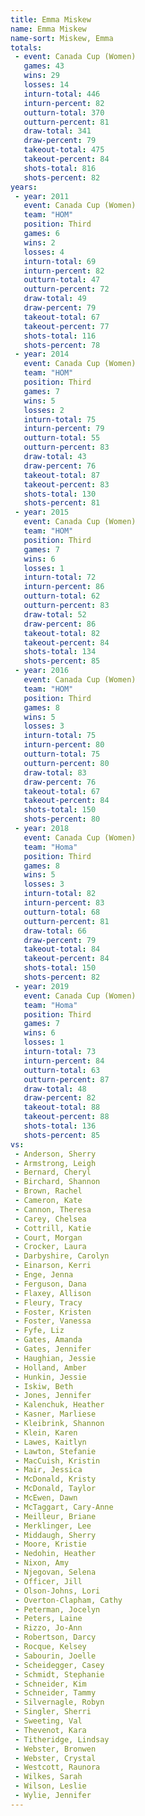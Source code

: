 ```yaml
---
title: Emma Miskew
name: Emma Miskew
name-sort: Miskew, Emma
totals:
 - event: Canada Cup (Women)
   games: 43
   wins: 29
   losses: 14
   inturn-total: 446
   inturn-percent: 82
   outturn-total: 370
   outturn-percent: 81
   draw-total: 341
   draw-percent: 79
   takeout-total: 475
   takeout-percent: 84
   shots-total: 816
   shots-percent: 82
years:
 - year: 2011
   event: Canada Cup (Women)
   team: "HOM"
   position: Third
   games: 6
   wins: 2
   losses: 4
   inturn-total: 69
   inturn-percent: 82
   outturn-total: 47
   outturn-percent: 72
   draw-total: 49
   draw-percent: 79
   takeout-total: 67
   takeout-percent: 77
   shots-total: 116
   shots-percent: 78
 - year: 2014
   event: Canada Cup (Women)
   team: "HOM"
   position: Third
   games: 7
   wins: 5
   losses: 2
   inturn-total: 75
   inturn-percent: 79
   outturn-total: 55
   outturn-percent: 83
   draw-total: 43
   draw-percent: 76
   takeout-total: 87
   takeout-percent: 83
   shots-total: 130
   shots-percent: 81
 - year: 2015
   event: Canada Cup (Women)
   team: "HOM"
   position: Third
   games: 7
   wins: 6
   losses: 1
   inturn-total: 72
   inturn-percent: 86
   outturn-total: 62
   outturn-percent: 83
   draw-total: 52
   draw-percent: 86
   takeout-total: 82
   takeout-percent: 84
   shots-total: 134
   shots-percent: 85
 - year: 2016
   event: Canada Cup (Women)
   team: "HOM"
   position: Third
   games: 8
   wins: 5
   losses: 3
   inturn-total: 75
   inturn-percent: 80
   outturn-total: 75
   outturn-percent: 80
   draw-total: 83
   draw-percent: 76
   takeout-total: 67
   takeout-percent: 84
   shots-total: 150
   shots-percent: 80
 - year: 2018
   event: Canada Cup (Women)
   team: "Homa"
   position: Third
   games: 8
   wins: 5
   losses: 3
   inturn-total: 82
   inturn-percent: 83
   outturn-total: 68
   outturn-percent: 81
   draw-total: 66
   draw-percent: 79
   takeout-total: 84
   takeout-percent: 84
   shots-total: 150
   shots-percent: 82
 - year: 2019
   event: Canada Cup (Women)
   team: "Homa"
   position: Third
   games: 7
   wins: 6
   losses: 1
   inturn-total: 73
   inturn-percent: 84
   outturn-total: 63
   outturn-percent: 87
   draw-total: 48
   draw-percent: 82
   takeout-total: 88
   takeout-percent: 88
   shots-total: 136
   shots-percent: 85
vs:
 - Anderson, Sherry
 - Armstrong, Leigh
 - Bernard, Cheryl
 - Birchard, Shannon
 - Brown, Rachel
 - Cameron, Kate
 - Cannon, Theresa
 - Carey, Chelsea
 - Cottrill, Katie
 - Court, Morgan
 - Crocker, Laura
 - Darbyshire, Carolyn
 - Einarson, Kerri
 - Enge, Jenna
 - Ferguson, Dana
 - Flaxey, Allison
 - Fleury, Tracy
 - Foster, Kristen
 - Foster, Vanessa
 - Fyfe, Liz
 - Gates, Amanda
 - Gates, Jennifer
 - Haughian, Jessie
 - Holland, Amber
 - Hunkin, Jessie
 - Iskiw, Beth
 - Jones, Jennifer
 - Kalenchuk, Heather
 - Kasner, Marliese
 - Kleibrink, Shannon
 - Klein, Karen
 - Lawes, Kaitlyn
 - Lawton, Stefanie
 - MacCuish, Kristin
 - Mair, Jessica
 - McDonald, Kristy
 - McDonald, Taylor
 - McEwen, Dawn
 - McTaggart, Cary-Anne
 - Meilleur, Briane
 - Merklinger, Lee
 - Middaugh, Sherry
 - Moore, Kristie
 - Nedohin, Heather
 - Nixon, Amy
 - Njegovan, Selena
 - Officer, Jill
 - Olson-Johns, Lori
 - Overton-Clapham, Cathy
 - Peterman, Jocelyn
 - Peters, Laine
 - Rizzo, Jo-Ann
 - Robertson, Darcy
 - Rocque, Kelsey
 - Sabourin, Joelle
 - Scheidegger, Casey
 - Schmidt, Stephanie
 - Schneider, Kim
 - Schneider, Tammy
 - Silvernagle, Robyn
 - Singler, Sherri
 - Sweeting, Val
 - Thevenot, Kara
 - Titheridge, Lindsay
 - Webster, Bronwen
 - Webster, Crystal
 - Westcott, Raunora
 - Wilkes, Sarah
 - Wilson, Leslie
 - Wylie, Jennifer
---
```

